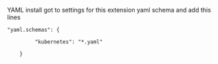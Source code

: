 YAML install 
got to settings for this extension 
yaml schema and add this lines 
```
"yaml.schemas": {

         "kubernetes": "*.yaml"

    }
```